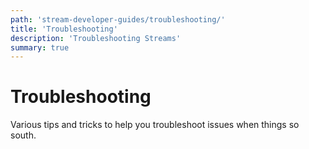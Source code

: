 ```yaml
---
path: 'stream-developer-guides/troubleshooting/'
title: 'Troubleshooting'
description: 'Troubleshooting Streams'
summary: true
---
```


# Troubleshooting

Various tips and tricks to help you troubleshoot issues when things so south.
